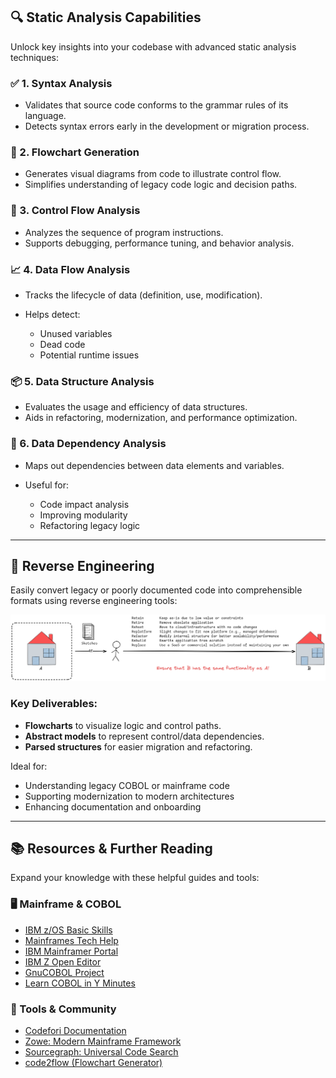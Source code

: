 ## 🔍 Static Analysis Capabilities

Unlock key insights into your codebase with advanced static analysis techniques:

### ✅ 1. Syntax Analysis

* Validates that source code conforms to the grammar rules of its language.
* Detects syntax errors early in the development or migration process.

### 🔄 2. Flowchart Generation

* Generates visual diagrams from code to illustrate control flow.
* Simplifies understanding of legacy code logic and decision paths.

### 🔁 3. Control Flow Analysis

* Analyzes the sequence of program instructions.
* Supports debugging, performance tuning, and behavior analysis.

### 📈 4. Data Flow Analysis

* Tracks the lifecycle of data (definition, use, modification).
* Helps detect:

  * Unused variables
  * Dead code
  * Potential runtime issues

### 📦 5. Data Structure Analysis

* Evaluates the usage and efficiency of data structures.
* Aids in refactoring, modernization, and performance optimization.

### 🔗 6. Data Dependency Analysis

* Maps out dependencies between data elements and variables.
* Useful for:

  * Code impact analysis
  * Improving modularity
  * Refactoring legacy logic

---

## 🧠 Reverse Engineering

Easily convert legacy or poorly documented code into comprehensible formats using reverse engineering tools:

![Reverse Engineering Overview](pic.png)

### Key Deliverables:

* **Flowcharts** to visualize logic and control paths.
* **Abstract models** to represent control/data dependencies.
* **Parsed structures** for easier migration and refactoring.

Ideal for:

* Understanding legacy COBOL or mainframe code
* Supporting modernization to modern architectures
* Enhancing documentation and onboarding

---

## 📚 Resources & Further Reading

Expand your knowledge with these helpful guides and tools:

### 🖥️ Mainframe & COBOL

* [IBM z/OS Basic Skills](https://www.ibm.com/docs/en/zos-basic-skills)
* [Mainframes Tech Help](https://www.mainframestechhelp.com/)
* [IBM Mainframer Portal](https://www.ibmmainframer.com/#)
* [IBM Z Open Editor](https://ibm.github.io/zopeneditor-about/)
* [GnuCOBOL Project](https://gnucobol.sourceforge.io/)
* [Learn COBOL in Y Minutes](https://learnxinyminutes.com/cobol/)

### 🔧 Tools & Community

* [Codefori Documentation](https://codefori.github.io/docs/)
* [Zowe: Modern Mainframe Framework](https://www.zowe.org/)
* [Sourcegraph: Universal Code Search](https://sourcegraph.com/)
* [code2flow (Flowchart Generator)](https://github.com/scottrogowski/code2flow)

